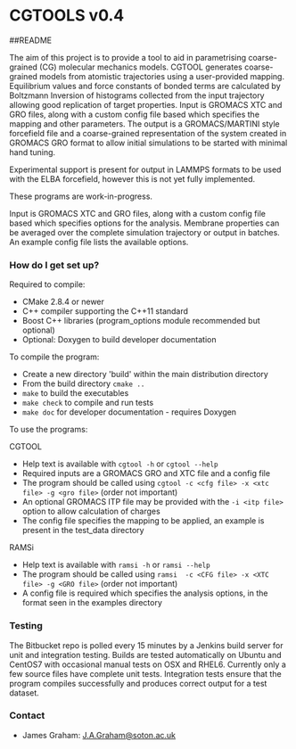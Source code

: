 # CGTOOLS v0.4
##README

The aim of this project is to provide a tool to aid in parametrising coarse-grained (CG) molecular mechanics models.  CGTOOL generates coarse-grained models from atomistic trajectories using a user-provided mapping.  Equilibrium values and force constants of bonded terms are calculated by Boltzmann Inversion of histograms collected from the input trajectory allowing good replication of target properties.
Input is GROMACS XTC and GRO files, along with a custom config file based which specifies the mapping and other parameters.
The output is a GROMACS/MARTINI style forcefield file and a coarse-grained representation of the system created in GROMACS GRO format to allow initial simulations to be started with minimal hand tuning.


Experimental support is present for output in LAMMPS formats to be used with the ELBA forcefield, however this is not yet fully implemented.

These programs are work-in-progress.

Input is GROMACS XTC and GRO files, along with a custom config file based which specifies options for the analysis.  Membrane properties can be averaged over the complete simulation trajectory or output in batches.  An example config file lists the available options.

### How do I get set up? ###

Required to compile:

* CMake 2.8.4 or newer
* C++ compiler supporting the C++11 standard
* Boost C++ libraries (program\_options module recommended but optional)
* Optional: Doxygen to build developer documentation

To compile the program:

* Create a new directory 'build' within the main distribution directory
* From the build directory `cmake ..`
* `make` to build the executables
* `make check` to compile and run tests
* `make doc` for developer documentation - requires Doxygen

To use the programs:

CGTOOL
* Help text is available with `cgtool -h` or `cgtool --help`
* Required inputs are a GROMACS GRO and XTC file and a config file
* The program should be called using `cgtool -c <cfg file> -x <xtc file> -g <gro file>` (order not important)
* An optional GROMACS ITP file may be provided with the `-i <itp file>` option to allow calculation of charges
* The config file specifies the mapping to be applied, an example is present in the test\_data directory

RAMSi
* Help text is available with `ramsi -h` or `ramsi --help`
* The program should be called using `ramsi  -c <CFG file> -x <XTC file> -g <GRO file>` (order not important)
* A config file is required which specifies the analysis options, in the format seen in the examples directory

### Testing ###
The Bitbucket repo is polled every 15 minutes by a Jenkins build server for unit and integration testing.  Builds are tested automatically on Ubuntu and CentOS7 with occasional manual tests on OSX and RHEL6.
Currently only a few source files have complete unit tests.  Integration tests ensure that the program compiles successfully and produces correct output for a test dataset.

### Contact ###

* James Graham: <J.A.Graham@soton.ac.uk>